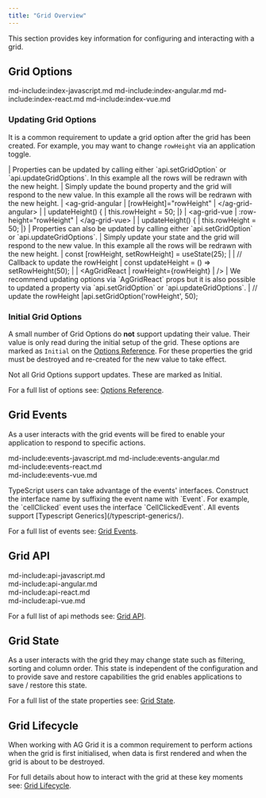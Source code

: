 ```yaml
---
title: "Grid Overview" 
---
```


This section provides key information for configuring and interacting with a grid. 

## Grid Options

md-include:index-javascript.md 
md-include:index-angular.md
md-include:index-react.md 
md-include:index-vue.md
 
### Updating Grid Options

It is a common requirement to update a grid option after the grid has been created. For example, you may want to change `rowHeight` via an application toggle.  

<framework-specific-section frameworks="javascript">
| Properties can be updated by calling either `api.setGridOption` or `api.updateGridOptions`. In this example all the rows will be redrawn with the new height.
</framework-specific-section>


<framework-specific-section frameworks="angular,vue">
| Simply update the bound property and the grid will respond to the new value. In this example all the rows will be redrawn with the new height.
</framework-specific-section>

<framework-specific-section frameworks="angular">
<snippet transform={false}>
| &lt;ag-grid-angular
|    [rowHeight]="rowHeight"    
| &lt;/ag-grid-angular>
|
| updateHeight() {
|   this.rowHeight = 50;
|}
</snippet>
</framework-specific-section>

<framework-specific-section frameworks="vue">
<snippet transform={false} language="jsx">
| &lt;ag-grid-vue
|    :row-height="rowHeight"
| &lt;/ag-grid-vue>
|
| updateHeight() {
|   this.rowHeight = 50;
|}
</snippet>
</framework-specific-section>

<framework-specific-section frameworks="angular,vue">
| Properties can also be updated by calling either `api.setGridOption` or `api.updateGridOptions`.
</framework-specific-section>

<framework-specific-section frameworks="react">
| Simply update your state and the grid will respond to the new value. In this example all the rows will be redrawn with the new height.
</framework-specific-section>

<framework-specific-section frameworks="react">
<snippet transform={false} language="jsx">
| const [rowHeight, setRowHeight] = useState(25);
|
| // Callback to update the rowHeight
| const updateHeight = () => setRowHeight(50);
|
| &lt;AgGridReact
|    rowHeight={rowHeight}
| />
</snippet>
</framework-specific-section>

<framework-specific-section frameworks="react">
| We recommend updating options via `AgGridReact` props but it is also possible to updated a property via `api.setGridOption` or `api.updateGridOptions`.
</framework-specific-section>

<framework-specific-section frameworks="javascript,angular,vue,react">
<snippet transform={false}>
| // update the rowHeight
|api.setGridOption('rowHeight', 50); 
</snippet>
</framework-specific-section>


### Initial Grid Options

A small number of Grid Options do **not** support updating their value. Their value is only read during the initial setup of the grid. These options are marked as `Initial` on the [Options Reference](/grid-options). For these properties the grid must be destroyed and re-created for the new value to take effect.

<note>
Not all Grid Options support updates. These are marked as Initial.
</note>

For a full list of options see: [Options Reference](/grid-options).

## Grid Events
 
As a user interacts with the grid events will be fired to enable your application to respond to specific actions.  

md-include:events-javascript.md 
md-include:events-angular.md    
md-include:events-react.md   
md-include:events-vue.md    
 
<note>
TypeScript users can take advantage of the events' interfaces. Construct the interface name by suffixing the event name with `Event`. For example, the `cellClicked` event uses the interface `CellClickedEvent`. All events support [Typescript Generics](/typescript-generics/).
</note>

For a full list of events see: [Grid Events](/grid-events).
 
## Grid API 
 
md-include:api-javascript.md  
md-include:api-angular.md    
md-include:api-react.md  
md-include:api-vue.md
 
For a full list of api methods see: [Grid API](/grid-api).  

## Grid State

As a user interacts with the grid they may change state such as filtering, sorting and column order. This state is independent of the configuration and to provide save and restore capabilities the grid enables applications to save / restore this state.

For a full list of the state properties see: [Grid State](/grid-state/).

## Grid Lifecycle
 
When working with AG Grid it is a common requirement to perform actions when the grid is first initialised, when data is first rendered and when the grid is about to be destroyed. 

For full details about how to interact with the grid at these key moments see: [Grid Lifecycle](/grid-lifecycle/).
